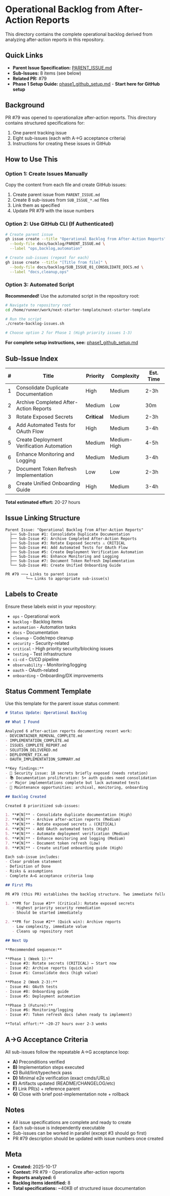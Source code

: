 # Operational Backlog from After-Action Reports

This directory contains the complete operational backlog derived from analyzing after-action reports in this repository.

## Quick Links

- **Parent Issue Specification:** [PARENT_ISSUE.md](PARENT_ISSUE.md)
- **Sub-Issues:** 8 items (see below)
- **Related PR:** #79
- **Phase 1 Setup Guide:** [phase1_github_setup.md](../../phase1_github_setup.md) - **Start here for GitHub setup**

## Background

PR #79 was opened to operationalize after-action reports. This directory contains structured specifications for:
1. One parent tracking issue
2. Eight sub-issues (each with A→G acceptance criteria)
3. Instructions for creating these issues in GitHub

## How to Use This

### Option 1: Create Issues Manually

Copy the content from each file and create GitHub issues:

1. Create parent issue from `PARENT_ISSUE.md`
2. Create 8 sub-issues from `SUB_ISSUE_*.md` files
3. Link them as specified
4. Update PR #79 with the issue numbers

### Option 2: Use GitHub CLI (If Authenticated)

```bash
# Create parent issue
gh issue create --title "Operational Backlog from After-Action Reports" \
  --body-file docs/backlog/PARENT_ISSUE.md \
  --label "ops,backlog,automation"

# Create sub-issues (repeat for each)
gh issue create --title "[Title from file]" \
  --body-file docs/backlog/SUB_ISSUE_01_CONSOLIDATE_DOCS.md \
  --label "docs,cleanup,ops"
```

### Option 3: Automated Script

**Recommended!** Use the automated script in the repository root:

```bash
# Navigate to repository root
cd /home/runner/work/next-starter-template/next-starter-template

# Run the script
./create-backlog-issues.sh

# Choose option 2 for Phase 1 (High priority issues 1-3)
```

**For complete setup instructions, see:** [phase1_github_setup.md](../../phase1_github_setup.md)

## Sub-Issue Index

| # | Title | Priority | Complexity | Est. Time |
|---|-------|----------|------------|-----------|
| 1 | Consolidate Duplicate Documentation | High | Medium | 2-3h |
| 2 | Archive Completed After-Action Reports | Medium | Low | 30m |
| 3 | Rotate Exposed Secrets | **Critical** | Medium | 2-3h |
| 4 | Add Automated Tests for OAuth Flow | High | Medium | 3-4h |
| 5 | Create Deployment Verification Automation | Medium | Medium-High | 4-5h |
| 6 | Enhance Monitoring and Logging | Medium | Medium | 3-4h |
| 7 | Document Token Refresh Implementation | Low | Low | 2-3h |
| 8 | Create Unified Onboarding Guide | High | Medium | 3-4h |

**Total estimated effort:** 20-27 hours

## Issue Linking Structure

```
Parent Issue: "Operational Backlog from After-Action Reports"
  ├── Sub-Issue #1: Consolidate Duplicate Documentation
  ├── Sub-Issue #2: Archive Completed After-Action Reports
  ├── Sub-Issue #3: Rotate Exposed Secrets ⚠️ CRITICAL
  ├── Sub-Issue #4: Add Automated Tests for OAuth Flow
  ├── Sub-Issue #5: Create Deployment Verification Automation
  ├── Sub-Issue #6: Enhance Monitoring and Logging
  ├── Sub-Issue #7: Document Token Refresh Implementation
  └── Sub-Issue #8: Create Unified Onboarding Guide

PR #79 ──→ Links to parent issue
         └─→ Links to appropriate sub-issue(s)
```

## Labels to Create

Ensure these labels exist in your repository:

- `ops` - Operational work
- `backlog` - Backlog items
- `automation` - Automation tasks
- `docs` - Documentation
- `cleanup` - Code/repo cleanup
- `security` - Security-related
- `critical` - High priority security/blocking issues
- `testing` - Test infrastructure
- `ci-cd` - CI/CD pipeline
- `observability` - Monitoring/logging
- `oauth` - OAuth-related
- `onboarding` - Onboarding/DX improvements

## Status Comment Template

Use this template for the parent issue status comment:

```markdown
# Status Update: Operational Backlog

## What I Found

Analyzed 6 after-action reports documenting recent work:
- DEVCONTAINER_REMOVAL_COMPLETE.md
- IMPLEMENTATION_COMPLETE.md
- ISSUES_COMPLETE_REPORT.md
- SOLUTION_DELIVERED.md
- DEPLOYMENT_FIX.md
- OAUTH_IMPLEMENTATION_SUMMARY.md

**Key findings:**
- 🔴 Security issue: 18 secrets briefly exposed (needs rotation)
- 📚 Documentation proliferation: 5+ auth guides need consolidation
- ✅ Major implementations complete but lack automated tests
- 🔧 Maintenance opportunities: archival, monitoring, onboarding

## Backlog Created

Created 8 prioritized sub-issues:

1. **#[N]** - Consolidate duplicate documentation (High)
2. **#[N]** - Archive after-action reports (Medium)
3. **#[N]** - Rotate exposed secrets ⚠️ (CRITICAL)
4. **#[N]** - Add OAuth automated tests (High)
5. **#[N]** - Automate deployment verification (Medium)
6. **#[N]** - Enhance monitoring and logging (Medium)
7. **#[N]** - Document token refresh (Low)
8. **#[N]** - Create unified onboarding guide (High)

Each sub-issue includes:
- Clear problem statement
- Definition of Done
- Risks & assumptions
- Complete A→G acceptance criteria loop

## First PRs

PR #79 (this PR) establishes the backlog structure. Two immediate follow-up PRs recommended:

1. **PR for Issue #3** (Critical): Rotate exposed secrets
   - Highest priority security remediation
   - Should be started immediately

2. **PR for Issue #2** (Quick win): Archive reports
   - Low complexity, immediate value
   - Cleans up repository root

## Next Up

**Recommended sequence:**

**Phase 1 (Week 1):**
- Issue #3: Rotate secrets (CRITICAL) ← Start now
- Issue #2: Archive reports (quick win)
- Issue #1: Consolidate docs (high value)

**Phase 2 (Week 2-3):**
- Issue #4: OAuth tests
- Issue #8: Onboarding guide
- Issue #5: Deployment automation

**Phase 3 (Future):**
- Issue #6: Monitoring/logging
- Issue #7: Token refresh docs (when ready to implement)

**Total effort:** ~20-27 hours over 2-3 weeks
```

## A→G Acceptance Criteria

All sub-issues follow the repeatable A→G acceptance loop:

- **A)** Preconditions verified
- **B)** Implementation steps executed
- **C)** Build/lint/typecheck pass
- **D)** Minimal e2e verification (exact cmds/URLs)
- **E)** Artifacts updated (README/CHANGELOG/etc)
- **F)** Link PR(s) + reference parent
- **G)** Close with brief post-implementation note + rollback

## Notes

- All issue specifications are complete and ready to create
- Each sub-issue is independently executable
- Sub-issues can be worked in parallel (except #3 should go first)
- PR #79 description should be updated with issue numbers once created

## Meta

- **Created:** 2025-10-17
- **Context:** PR #79 - Operationalize after-action reports
- **Reports analyzed:** 6
- **Backlog items identified:** 8
- **Total specifications:** ~40KB of structured issue documentation
